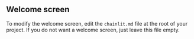 ## Welcome screen

To modify the welcome screen, edit the `chainlit.md` file at the root of your project. If you do not want a welcome screen, just leave this file empty.
